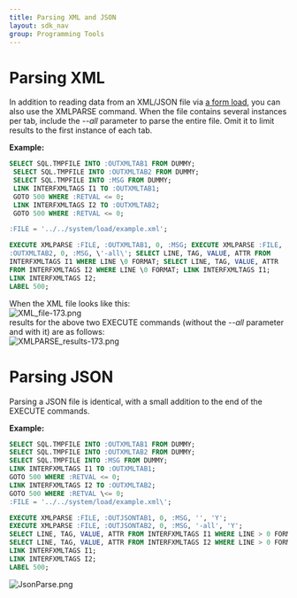 ```yaml
---
title: Parsing XML and JSON
layout: sdk_nav
group: Programming Tools
---
```


# Parsing XML 

In addition to reading data from an XML/JSON file via [a form
load](Interfaces ), you can also use the XMLPARSE command.
When the file contains several instances per tab, include the *--all*
parameter to parse the entire file. Omit it to limit results to the
first instance of each tab.

**Example:**
```sql
SELECT SQL.TMPFILE INTO :OUTXMLTAB1 FROM DUMMY;
 SELECT SQL.TMPFILE INTO :OUTXMLTAB2 FROM DUMMY; 
 SELECT SQL.TMPFILE INTO :MSG FROM DUMMY; 
 LINK INTERFXMLTAGS I1 TO :OUTXMLTAB1;
 GOTO 500 WHERE :RETVAL <= 0; 
 LINK INTERFXMLTAGS I2 TO :OUTXMLTAB2;
 GOTO 500 WHERE :RETVAL <= 0;

:FILE = '../../system/load/example.xml';

EXECUTE XMLPARSE :FILE, :OUTXMLTAB1, 0, :MSG; EXECUTE XMLPARSE :FILE,
:OUTXMLTAB2, 0, :MSG, \'-all\'; SELECT LINE, TAG, VALUE, ATTR FROM
INTERFXMLTAGS I1 WHERE LINE \0 FORMAT; SELECT LINE, TAG, VALUE, ATTR
FROM INTERFXMLTAGS I2 WHERE LINE \0 FORMAT; LINK INTERFXMLTAGS I1;
LINK INTERFXMLTAGS I2; 
LABEL 500;
```

When the XML file looks like this:\
![](https://cdn.priority-software.com/docs/images/XML_file-173.png "XML_file-173.png")\
results for the above two EXECUTE commands (without the *--all*
parameter and with it) are as follows:\
![](https://cdn.priority-software.com/docs/images/XMLPARSE_results-173.png "XMLPARSE_results-173.png")

# Parsing JSON 

Parsing a JSON file is identical, with a small addition to the end of
the EXECUTE commands.

**Example:** 
```sql
SELECT SQL.TMPFILE INTO :OUTXMLTAB1 FROM DUMMY; 
SELECT SQL.TMPFILE INTO :OUTXMLTAB2 FROM DUMMY;
SELECT SQL.TMPFILE INTO :MSG FROM DUMMY; 
LINK INTERFXMLTAGS I1 TO :OUTXMLTAB1; 
GOTO 500 WHERE :RETVAL <= 0;
LINK INTERFXMLTAGS I2 TO :OUTXMLTAB2; 
GOTO 500 WHERE :RETVAL \<= 0;
:FILE = '../../system/load/example.xml\';

EXECUTE XMLPARSE :FILE, :OUTJSONTAB1, 0, :MSG, '', 'Y';
EXECUTE XMLPARSE :FILE, :OUTJSONTAB2, 0, :MSG, '-all', 'Y';
SELECT LINE, TAG, VALUE, ATTR FROM INTERFXMLTAGS I1 WHERE LINE > 0 FORMAT;
SELECT LINE, TAG, VALUE, ATTR FROM INTERFXMLTAGS I2 WHERE LINE > 0 FORMAT;
LINK INTERFXMLTAGS I1; 
LINK INTERFXMLTAGS I2; 
LABEL 500;
```

![](https://cdn.priority-software.com/docs/images/JsonParse.png "JsonParse.png")
